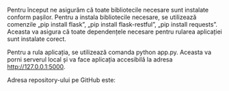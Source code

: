 Pentru început ne asigurăm că toate bibliotecile necesare sunt instalate conform pașilor. Pentru a instala bibliotecile necesare, se utilizează comenzile „pip install flask”, „pip install flask-restful”, „pip install requests”. Aceasta va asigura că toate dependențele necesare pentru rularea aplicației sunt instalate corect.

Pentru a rula aplicația, se utilizează comanda python app.py. Aceasta va porni serverul local și va face aplicația accesibilă la adresa http://127.0.0.1:5000.

Adresa repository-ului pe GitHub este:
